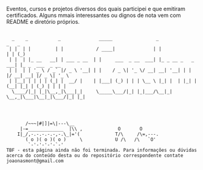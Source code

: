 Eventos, cursos e projetos diversos dos quais participei e que emitiram certificados. Alguns mmais interessantes ou dignos de nota vem com README e diretório próprios.



```

  _    _           _              _____                _                   _   _             
 | |  | |         | |            / ____|              | |                 | | (_)            
 | |  | |_ __   __| | ___ _ __  | |     ___  _ __  ___| |_ _ __ _   _  ___| |_ _  ___  _ __  
 | |  | | '_ \ / _` |/ _ \ '__| | |    / _ \| '_ \/ __| __| '__| | | |/ __| __| |/ _ \| '_ \ 
 | |__| | | | | (_| |  __/ |    | |___| (_) | | | \__ \ |_| |  | |_| | (__| |_| | (_) | | | |
  \____/|_| |_|\__,_|\___|_|     \_____\___/|_| |_|___/\__|_|   \__,_|\___|\__|_|\___/|_| |_|
			   
			   
			   

       /~~~|#|]|=\|---\__
     |-=_____________  |\\ ,             O       O
    I|_/,-.-.-.-.-,-.\_|='(             T/\     /\=,---.
       ( o )( o )( o )     \            U /\   /\   `O'      
        `-'-'-'-'-`-'
TBF - esta página ainda não foi terminada. Para informações ou dúvidas acerca do conteúdo desta ou do repositório correspondente contate joaonasmont@gmail.com

```

  





